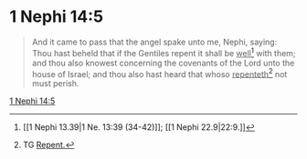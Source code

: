 # 1 Nephi 14:5

> And it came to pass that the angel spake unto me, Nephi, saying: Thou hast beheld that if the Gentiles repent it shall be <u>well</u>[^a] with them; and thou also knowest concerning the covenants of the Lord unto the house of Israel; and thou also hast heard that whoso <u>repenteth</u>[^b] not must perish.

[1 Nephi 14:5](https://www.churchofjesuschrist.org/study/scriptures/bofm/1-ne/14?lang=eng&id=p5#p5)


[^a]: [[1 Nephi 13.39|1 Ne. 13:39 (34-42)]]; [[1 Nephi 22.9|22:9.]]
[^b]: TG [Repent.](https://www.churchofjesuschrist.org/study/scriptures/tg/repent?lang=eng)
